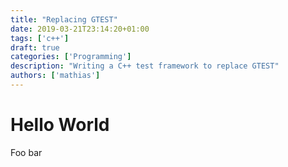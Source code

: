 ```yaml
---
title: "Replacing GTEST"
date: 2019-03-21T23:14:20+01:00
tags: ['c++']
draft: true
categories: ['Programming']
description: "Writing a C++ test framework to replace GTEST"
authors: ['mathias']
---
```


# Hello World

Foo bar

